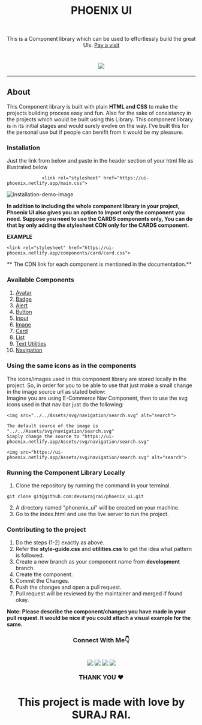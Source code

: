
<h1 align="center">PHOENIX UI</h1><br>
<p align="center">This is a Component library which can be used to effortlessly build the great UIs. <a href="https://ui-phoenix.netlify.app">Pay a visit</a><br></p>

<h1 align="center" ><img src="https://user-images.githubusercontent.com/77954411/153797027-e21095a5-c6a5-41fd-908b-7002b8328759.gif"/></h1>
<hr>

## About

This Component library is built with plain **HTML and CSS** to make the projects building process easy and fun. Also for the sake of consistancy in the projects which would be built using this Library. This component library is in its initial stages and would surely evolve on the way. I've built this for the personal use but if people can benifit from it would be my pleasure. 

### Installation
Just the link from below and paste in the header section of your html file as illustrated below
```
             <link rel="stylesheet" href="https://ui-phoenix.netlify.app/main.css">   
```
![installation-demo-image](https://user-images.githubusercontent.com/77954411/153798849-4733ffcd-1fab-4ae2-8d83-745cf7ae28bd.png)

**In addition to including the whole component library in your project, Phoenix UI also gives you an option to import only the component you need. Suppose you need to use the CARDS components only, You can do that by only adding the stylesheet CDN only for the CARDS component.**

**EXAMPLE**
```
<link rel="stylesheet" href="https://ui-phoenix.netlify.app/components/card/card.css">
```
** The CDN link for each component is mentioned in the documentation.**
### Available Components

1. [Avatar](https://ui-phoenix.netlify.app/components/docs/docs.html)
3. [Badge](https://ui-phoenix.netlify.app/components/docs/docs.html)
4. [Alert](https://ui-phoenix.netlify.app/components/docs/docs.html)
5. [Button](https://ui-phoenix.netlify.app/components/docs/docs.html)
6. [Input](https://ui-phoenix.netlify.app/components/docs/docs.html)
7. [Image](https://ui-phoenix.netlify.app/components/docs/docs.html)
8. [Card](https://ui-phoenix.netlify.app/components/docs/docs.html)
9. [List](https://ui-phoenix.netlify.app/components/docs/docs.html)
10. [Text Utilities](https://ui-phoenix.netlify.app/components/docs/docs.html)
11. [Navigation](https://ui-phoenix.netlify.app/components/docs/docs.html) 

### Using the same icons as in the components

The icons/images used in this component library are stored locally in the project. So, in order for you to be able to use that just make a small change in the image source url as stated below:<br>
Imagine you are using E-Commerce Nav Component, then to use the svg icons used in that nav bar just do the following:
```
<img src="../../Assets/svg/navigation/search.svg" alt="search">

The default source of the image is "../../Assets/svg/navigation/search.svg"
Simply change the source to "https://ui-phoenix.netlify.app/Assets/svg/navigation/search.svg"

<img src="https://ui-phoenix.netlify.app/Assets/svg/navigation/search.svg" alt="search">

```
### Running the Component Library Locally

1. Clone the repository by running the command in your terminal.

```
git clone git@github.com:devsurajrai/phoenix_ui.git

```
2. A directory named "phonenix_ui" will be created on your machine.
3. Go to the index.html and use the live server to run the project.

### Contributing to the project

1. Do the steps (1-2) exactly as above.
2. Refer the **style-guide.css** and **utilities.css** to get the idea what pattern is followed.
3. Create a new branch as your component name from **development** branch.
4. Create the component.
5. Commit the Changes.
6. Push the changes and open a pull request.
7. Pull request will be reviewed by the maintainer and merged if found okay.

**Note: Please describe the component/changes you have made in your pull request. It would be nice if you could attach a visual example for the same.**


<h3 align="center">Connect With Me👇</h><br><br>

[![](https://img.shields.io/badge/Instagram-E4405F?style=for-the-badge&logo=instagram&logoColor=white)](https://www.instagram.com/_surajrai_z/)
[![](https://img.shields.io/badge/LinkedIn-0077B5?style=for-the-badge&logo=linkedin&logoColor=white)](https://www.linkedin.com/in/sr3688/)
[![](https://img.shields.io/badge/Twitter-%231DA1F2.svg?style=for-the-badge&logo=Twitter&logoColor=white)](https://twitter.com/surajrai_z)
<a href="mailto:devsurajrai@gmail.com"><img src="https://img.shields.io/badge/Gmail-D14836?style=for-the-badge&logo=gmail&logoColor=white"></img></a>

THANK YOU ❤️
<h1 align="center">This project is made with love by SURAJ RAI.<h1>




